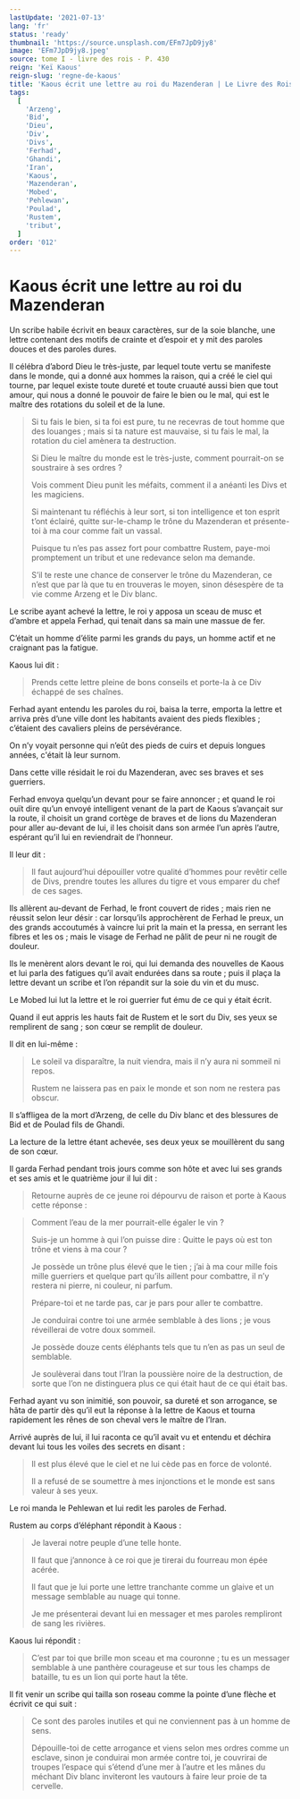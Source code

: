 ```yaml
---
lastUpdate: '2021-07-13'
lang: 'fr'
status: 'ready'
thumbnail: 'https://source.unsplash.com/EFm7JpD9jy8'
image: 'EFm7JpD9jy8.jpeg'
source: tome I - livre des rois - P. 430
reign: 'Keï Kaous'
reign-slug: 'regne-de-kaous'
title: 'Kaous écrit une lettre au roi du Mazenderan | Le Livre des Rois | Shâhnâmeh'
tags:
  [
    'Arzeng',
    'Bid',
    'Dieu',
    'Div',
    'Divs',
    'Ferhad',
    'Ghandi',
    'Iran',
    'Kaous',
    'Mazenderan',
    'Mobed',
    'Pehlewan',
    'Poulad',
    'Rustem',
    'tribut',
  ]
order: '012'
---
```


<!-- LTeX: language=fr -->

# Kaous écrit une lettre au roi du Mazenderan

Un scribe habile écrivit en beaux caractères, sur de la soie blanche, une lettre contenant des motifs de crainte et d’espoir et y mit des paroles douces et des paroles dures.

Il célébra d’abord Dieu le très-juste, par lequel toute vertu se manifeste dans le monde, qui a donné aux hommes la raison, qui a créé le ciel qui tourne, par lequel existe toute dureté et toute cruauté aussi bien que tout amour, qui nous a donné le pouvoir de faire le bien ou le mal, qui est le maître des rotations du soleil et de la lune.

> Si tu fais le bien, si ta foi est pure, tu ne recevras de tout homme que des louanges ; mais si ta nature est mauvaise, si tu fais le mal, la rotation du ciel amènera ta destruction.
>
> Si Dieu le maître du monde est le très-juste, comment pourrait-on se soustraire à ses ordres ?
>
> Vois comment Dieu punit les méfaits, comment il a anéanti les Divs et les magiciens.
>
> Si maintenant tu réfléchis à leur sort, si ton intelligence et ton esprit t’ont éclairé, quitte sur-le-champ le trône du Mazenderan et présente-toi à ma cour comme fait un vassal.
>
> Puisque tu n’es pas assez fort pour combattre Rustem, paye-moi promptement un tribut et une redevance selon ma demande.
>
> S’il te reste une chance de conserver le trône du Mazenderan, ce n’est que par là que tu en trouveras le moyen, sinon désespère de ta vie comme Arzeng et le Div blanc.

Le scribe ayant achevé la lettre, le roi y apposa un sceau de musc et d’ambre et appela Ferhad, qui tenait dans sa main une massue de fer.

C’était un homme d’élite parmi les grands du pays, un homme actif et ne craignant pas la fatigue.

Kaous lui dit :

> Prends cette lettre pleine de bons conseils et porte-la à ce Div échappé de ses chaînes.

Ferhad ayant entendu les paroles du roi, baisa la terre, emporta la lettre et arriva près d’une ville dont les habitants avaient des pieds flexibles ; c’étaient des cavaliers pleins de persévérance.

On n’y voyait personne qui n’eût des pieds de cuirs et depuis longues années, c'était là leur surnom.

Dans cette ville résidait le roi du Mazenderan, avec ses braves et ses guerriers.

Ferhad envoya quelqu’un devant pour se faire annoncer ; et quand le roi ouït dire qu’un envoyé intelligent venant de la part de Kaous s’avançait sur la route, il choisit un grand cortège de braves et de lions du Mazenderan pour aller au-devant de lui, il les choisit dans son armée l’un après l’autre, espérant qu’il lui en reviendrait de l’honneur.

Il leur dit :

> Il faut aujourd’hui dépouiller votre qualité d’hommes pour revêtir celle de Divs, prendre toutes les allures du tigre et vous emparer du chef de ces sages.

Ils allèrent au-devant de Ferhad, le front couvert de rides ; mais rien ne réussit selon leur désir : car lorsqu’ils approchèrent de Ferhad le preux, un des grands accoutumés à vaincre lui prit la main et la pressa, en serrant les fibres et les os ; mais le visage de Ferhad ne pâlit de peur ni ne rougit de douleur.

Ils le menèrent alors devant le roi, qui lui demanda des nouvelles de Kaous et lui parla des fatigues qu’il avait endurées dans sa route ; puis il plaça la lettre devant un scribe et l’on répandit sur la soie du vin et du musc.

Le Mobed lui lut la lettre et le roi guerrier fut ému de ce qui y était écrit.

Quand il eut appris les hauts fait de Rustem et le sort du Div, ses yeux se remplirent de sang ; son cœur se remplit de douleur.

Il dit en lui-même :

> Le soleil va disparaître, la nuit viendra, mais il n’y aura ni sommeil ni repos.
>
> Rustem ne laissera pas en paix le monde et son nom ne restera pas obscur.

Il s’affligea de la mort d’Arzeng, de celle du Div blanc et des blessures de Bid et de Poulad fils de Ghandi.

La lecture de la lettre étant achevée, ses deux yeux se mouillèrent du sang de son cœur.

Il garda Ferhad pendant trois jours comme son hôte et avec lui ses grands et ses amis et le quatrième jour il lui dit :

> Retourne auprès de ce jeune roi dépourvu de raison et porte à Kaous cette réponse :

> Comment l’eau de la mer pourrait-elle égaler le vin ?
>
> Suis-je un homme à qui l’on puisse dire : Quitte le pays où est ton trône et viens à ma cour ?
>
> Je possède un trône plus élevé que le tien ; j’ai à ma cour mille fois mille guerriers et quelque part qu’ils aillent pour combattre, il n’y restera ni pierre, ni couleur, ni parfum.
>
> Prépare-toi et ne tarde pas, car je pars pour aller te combattre.
>
> Je conduirai contre toi une armée semblable à des lions ; je vous réveillerai de votre doux sommeil.
>
> Je possède douze cents éléphants tels que tu n’en as pas un seul de semblable.
>
> Je soulèverai dans tout l’Iran la poussière noire de la destruction, de sorte que l’on ne distinguera plus ce qui était haut de ce qui était bas.

Ferhad ayant vu son inimitié, son pouvoir, sa dureté et son arrogance, se hâta de partir dès qu’il eut la réponse à la lettre de Kaous et tourna rapidement les rênes de son cheval vers le maître de l’Iran.

Arrivé auprès de lui, il lui raconta ce qu’il avait vu et entendu et déchira devant lui tous les voiles des secrets en disant :

> Il est plus élevé que le ciel et ne lui cède pas en force de volonté.
>
> Il a refusé de se soumettre à mes injonctions et le monde est sans valeur à ses yeux.

Le roi manda le Pehlewan et lui redit les paroles de Ferhad.

Rustem au corps d’éléphant répondit à Kaous :

> Je laverai notre peuple d’une telle honte.
>
> Il faut que j’annonce à ce roi que je tirerai du fourreau mon épée acérée.
>
> Il faut que je lui porte une lettre tranchante comme un glaive et un message semblable au nuage qui tonne.
>
> Je me présenterai devant lui en messager et mes paroles rempliront de sang les rivières.

Kaous lui répondit :

> C’est par toi que brille mon sceau et ma couronne ; tu es un messager semblable à une panthère courageuse et sur tous les champs de bataille, tu es un lion qui porte haut la tête.

Il fit venir un scribe qui tailla son roseau comme la pointe d’une flèche et écrivit ce qui suit :

> Ce sont des paroles inutiles et qui ne conviennent pas à un homme de sens.
>
> Dépouille-toi de cette arrogance et viens selon mes ordres comme un esclave, sinon je conduirai mon armée contre toi, je couvrirai de troupes l’espace qui s’étend d’une mer à l’autre et les mânes du méchant Div blanc inviteront les vautours à faire leur proie de ta cervelle.

